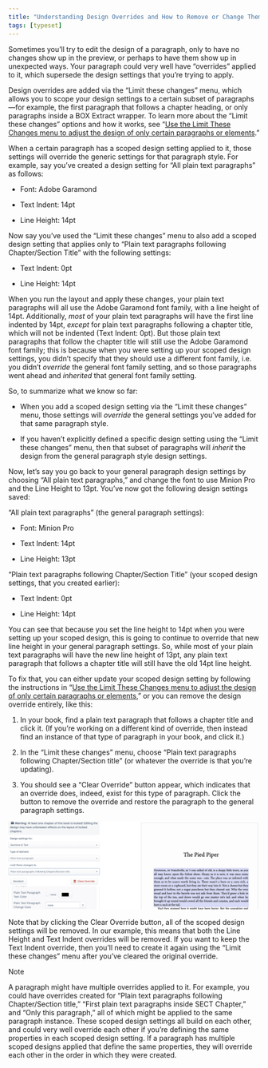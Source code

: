 ```yaml
---
title: "Understanding Design Overrides and How to Remove or Change Them"
tags: [typeset]
---
```

 
<html><body><section data-type="chapter" class="hsecchapter" data-hederis-type="hsecchapter" id="design-settings-and-inheritance" data-pi-attrs="id: design-settings-and-inheritance; data-tags: typeset;" role="doc-chapter" data-tags="typeset" data-author-name=" " data-book-title=" " title="Understanding Design Overrides and How to Remove or Change Them"><p class="hblkp" data-hederis-type="hblkp" id="piBgyM2J9">Sometimes you&#8217;ll try to edit the design of a paragraph, only to have no changes show up in the preview, or perhaps to have them show up in unexpected ways. Your paragraph could very well have &#8220;overrides&#8221; applied to it, which supersede the design settings that you&#8217;re trying to apply.</p><p class="hblkp" data-hederis-type="hblkp" id="pG45NrnTO">Design overrides are added via the &#8220;Limit these changes&#8221; menu, which allows you to scope your design settings to a certain subset of paragraphs&#8212;for example, the first paragraph that follows a chapter heading, or only paragraphs inside a BOX Extract wrapper. To learn more about the &#8220;Limit these changes&#8221; options and how it works, see &#8220;<a href="{% link _docs/selectors.md %}" data-hederis-type="hspana" id="pnjaB1RJr"><span class="Hyperlink" data-hederis-type="hspnspan" id="pGkwUSSso">Use the Limit These Changes menu to adjust the design of only certain paragraphs or elements</span></a>.&#8221; </p><p class="hblkp" data-hederis-type="hblkp" id="pKHLVEK1L">When a certain paragraph has a scoped design setting applied to it, those settings will override the generic settings for that paragraph style. For example, say you&#8217;ve created a design setting for &#8220;All plain text paragraphs&#8221; as follows:</p><ul class="hwprbulletlist" data-hederis-type="hwprbulletlist" id="pq6L8hAck"><li class="hblkuli" data-hederis-type="hblkuli" id="liICdAFtok"><p class="hblkuli" data-hederis-type="hblklip" id="pQL9Cs5Hv">Font: Adobe Garamond</p></li><li class="hblkuli" data-hederis-type="hblkuli" id="liAgl1UpsD"><p class="hblkuli" data-hederis-type="hblklip" id="plyIUfDSH">Text Indent: 14pt</p></li><li class="hblkuli" data-hederis-type="hblkuli" id="li2RR8nOzy"><p class="hblkuli" data-hederis-type="hblklip" id="pCLxsRjl0">Line Height: 14pt</p></li></ul><p class="hblkp" data-hederis-type="hblkp" id="pU1aUnSWz">Now say you&#8217;ve used the &#8220;Limit these changes&#8221; menu to also add a scoped design setting that applies only to &#8220;Plain text paragraphs following Chapter/Section Title&#8221; with the following settings:</p><ul class="hwprbulletlist" data-hederis-type="hwprbulletlist" id="pU5PT8xPf"><li class="hblkuli" data-hederis-type="hblkuli" id="lijzLvYM9U"><p class="hblkuli" data-hederis-type="hblklip" id="pQ2eqEE8K">Text Indent: 0pt</p></li><li class="hblkuli" data-hederis-type="hblkuli" id="li8J0iCpeT"><p class="hblkuli" data-hederis-type="hblklip" id="pKnNcasnm">Line Height: 14pt</p></li></ul><p class="hblkp" data-hederis-type="hblkp" id="pl76mJJcr">When you run the layout and apply these changes, your plain text paragraphs will all use the Adobe Garamond font family, with a line height of 14pt. Additionally, <em data-hederis-type="hspanem" id="p2wI8iAcN">most</em> of your plain text paragraphs will have the first line indented by 14pt, <em class="hspanem" data-hederis-type="hspanem" id="pCRG3vhvc">except</em> for plain text paragraphs following a chapter title, which will not be indented (Text Indent: 0pt). But those plain text paragraphs that follow the chapter title will still use the Adobe Garamond font family; this is because when you were setting up your scoped design settings, you didn&#8217;t specify that they should use a different font family, i.e. you didn&#8217;t <em class="hspanem" data-hederis-type="hspanem" id="pmLthe50v">override</em> the general font family setting, and so those paragraphs went ahead and <em class="hspanem" data-hederis-type="hspanem" id="p23raQD6g">inherited</em> that general font family setting.</p><p class="hblkp" data-hederis-type="hblkp" id="pTpGsuWhf">So, to summarize what we know so far: </p><ul class="hwprbulletlist" data-hederis-type="hwprbulletlist" id="pJKpun5ts"><li class="hblkuli" data-hederis-type="hblkuli" id="liEq17zgRL"><p class="hblkuli" data-hederis-type="hblklip" id="pBL3vGVvI">When you add a scoped design setting via the &#8220;Limit these changes&#8221; menu, those settings will <em class="hspanem" data-hederis-type="hspanem" id="pm8hU4NRr">override</em> the general settings you&#8217;ve added for that same paragraph style.</p></li><li class="hblkuli" data-hederis-type="hblkuli" id="liHM9GcOPw"><p class="hblkuli" data-hederis-type="hblklip" id="pdtCs22NQ">If you haven&#8217;t explicitly defined a specific design setting using the &#8220;Limit these changes&#8221; menu, then that subset of paragraphs will <em class="hspanem" data-hederis-type="hspanem" id="ptMWlQT2l">inherit</em> the design from the general paragraph style design settings.</p></li></ul><p class="hblkp" data-hederis-type="hblkp" id="pVRacWgmz">Now, let&#8217;s say you go back to your general paragraph design settings by choosing &#8220;All plain text paragraphs,&#8221; and change the font to use Minion Pro and the Line Height to 13pt. You&#8217;ve now got the following design settings saved:</p><p class="hblkp" data-hederis-type="hblkp" id="pcFVFrWPO">&#8220;All plain text paragraphs&#8221; (the general paragraph settings):</p><ul class="hwprbulletlist" data-hederis-type="hwprbulletlist" id="p0HuB5Cwp"><li class="hblkuli" data-hederis-type="hblkuli" id="lirM8xUAZT"><p class="hblkuli" data-hederis-type="hblklip" id="pyrZ90DR3">Font: Minion Pro</p></li><li class="hblkuli" data-hederis-type="hblkuli" id="li3iVDV4Du"><p class="hblkuli" data-hederis-type="hblklip" id="pDj1ldiid">Text Indent: 14pt</p></li><li class="hblkuli" data-hederis-type="hblkuli" id="li8JjXOgzo"><p class="hblkuli" data-hederis-type="hblklip" id="p3XmADOTn">Line Height: 13pt</p></li></ul><p class="hblkp" data-hederis-type="hblkp" id="pScptjz6O">&#8220;Plain text paragraphs following Chapter/Section Title&#8221; (your scoped design settings, that you created earlier):</p><ul class="hwprbulletlist" data-hederis-type="hwprbulletlist" id="pRFGT4ddw"><li class="hblkuli" data-hederis-type="hblkuli" id="li0lKPgUkY"><p class="hblkuli" data-hederis-type="hblklip" id="pjrSJSADq">Text Indent: 0pt</p></li><li class="hblkuli" data-hederis-type="hblkuli" id="lib0C2nDsn"><p class="hblkuli" data-hederis-type="hblklip" id="pw5YYkIqH">Line Height: 14pt</p></li></ul><p class="hblkp" data-hederis-type="hblkp" id="pEd7JkC6d">You can see that because you set the line height to 14pt when you were setting up your scoped design, this is going to continue to override that new line height in your general paragraph settings. So, while most of your plain text paragraphs will have the new line height of 13pt, any plain text paragraph that follows a chapter title will still have the old 14pt line height.</p><p class="hblkp" data-hederis-type="hblkp" id="pShuaznwY">To fix that, you can either update your scoped design setting by following the instructions in &#8220;<a href="{% link _docs/selectors.md %}" data-hederis-type="hspana" id="pW8ZfaV1B"><span class="Hyperlink" data-hederis-type="hspnspan" id="pqxCRp2Sw">Use the Limit These Changes menu to adjust the design of only certain paragraphs or elements</span></a>,&#8221; or you can remove the design override entirely, like this:</p><ol class="hwprnumlist" data-hederis-type="hwprnumlist" id="pVSe55JeB"><li class="hblkoli" data-hederis-type="hblkoli" id="liqupZP0Hm"><p class="hblkoli" data-hederis-type="hblklip" id="pIv8whSxl">In your book, find a plain text paragraph that follows a chapter title and click it. (If you&#8217;re working on a different kind of override, then instead find an instance of that type of paragraph in your book, and click it.)</p></li><li class="hblkoli" data-hederis-type="hblkoli" id="liLySyhukT"><p class="hblkoli" data-hederis-type="hblklip" id="pb0HBwd1F">In the &#8220;Limit these changes&#8221; menu, choose &#8220;Plain text paragraphs following Chapter/Section title&#8221; (or whatever the override is that you&#8217;re updating).</p></li><li class="hblkoli" data-hederis-type="hblkoli" id="liYAc69O1s"><p class="hblkoli" data-hederis-type="hblklip" id="pisNV7e6d">You should see a &#8220;Clear Override&#8221; button appear, which indicates that an override does, indeed, exist for this type of paragraph. Click the button to remove the override and restore the paragraph to the general paragraph settings.</p></li></ol><img data-hederis-type="hblkimg" class="hblkimg" id="pa9eBgnsn" src="/images/override1.png" data-img-src="/images/override1.png"/><p class="hblkp" data-hederis-type="hblkp" id="pXfDKhffj">Note that by clicking the Clear Override button, all of the scoped design settings will be removed. In our example, this means that both the Line Height and Text Indent overrides will be removed. If you want to keep the Text Indent override, then you&#8217;ll need to create it again using the &#8220;Limit these changes&#8221; menu after you&#8217;ve cleared the original override. </p><aside class="hwprbox box" data-hederis-type="hwprbox" id="p0Zx8nlEI" data-type="sidebar"><p class="hblktype" data-hederis-type="hblktype" id="pVurU61Yy">Note</p><p class="hblkp" data-hederis-type="hblkp" id="p4FTPKYzX">A paragraph might have multiple overrides applied to it. For example, you could have overrides created for &#8220;Plain text paragraphs following Chapter/Section title,&#8221; &#8220;First plain text paragraphs inside SECT Chapter,&#8221; and &#8220;Only this paragraph,&#8221; all of which might be applied to the same paragraph instance. These scoped design settings all build on each other, and could very well override each other if you&#8217;re defining the same properties in each scoped design setting. If a paragraph has multiple scoped designs applied that define the same properties, they will override each other in the order in which they were created.</p></aside></section></body></html>
